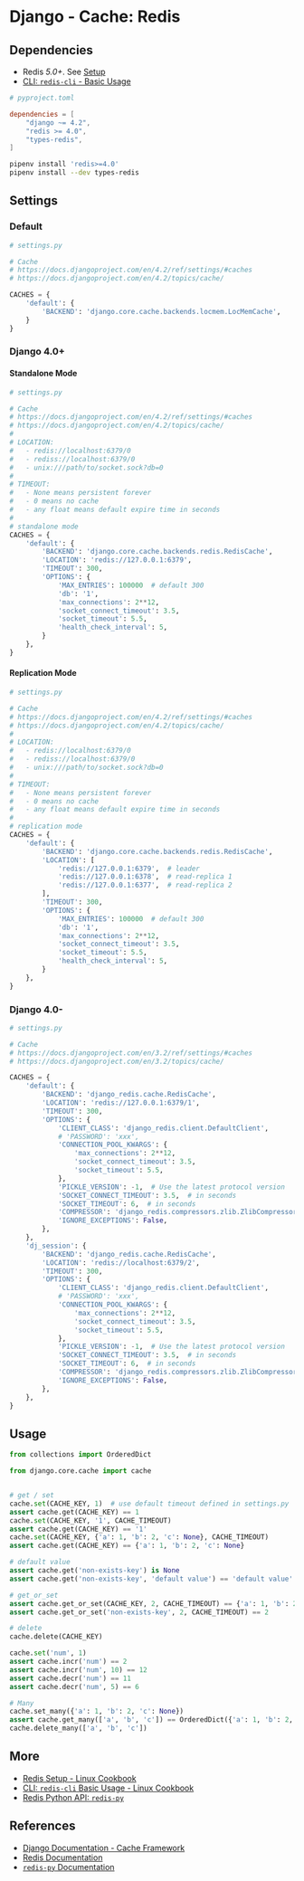 # Django - Cache: Redis

## Dependencies

- Redis *5.0+*.
See [Setup](https://lucas-six.github.io/linux-cookbook/cookbook/admin/redis/redis_setup)
- [CLI: `redis-cli` - Basic Usage](https://lucas-six.github.io/linux-cookbook/cookbook/admin/redis/redis_usage_basic)

```toml
# pyproject.toml

dependencies = [
    "django ~= 4.2",
    "redis >= 4.0",
    "types-redis",
]
```

```bash
pipenv install 'redis>=4.0'
pipenv install --dev types-redis
```

## Settings

### Default

```python
# settings.py

# Cache
# https://docs.djangoproject.com/en/4.2/ref/settings/#caches
# https://docs.djangoproject.com/en/4.2/topics/cache/

CACHES = {
    'default': {
        'BACKEND': 'django.core.cache.backends.locmem.LocMemCache',
    }
}
```

### Django 4.0+

#### Standalone Mode

```python
# settings.py

# Cache
# https://docs.djangoproject.com/en/4.2/ref/settings/#caches
# https://docs.djangoproject.com/en/4.2/topics/cache/
#
# LOCATION:
#   - redis://localhost:6379/0
#   - rediss://localhost:6379/0
#   - unix:///path/to/socket.sock?db=0
#
# TIMEOUT:
#   - None means persistent forever
#   - 0 means no cache
#   - any float means default expire time in seconds
#
# standalone mode
CACHES = {
    'default': {
        'BACKEND': 'django.core.cache.backends.redis.RedisCache',
        'LOCATION': 'redis://127.0.0.1:6379',
        'TIMEOUT': 300,
        'OPTIONS': {
            'MAX_ENTRIES': 100000  # default 300
            'db': '1',
            'max_connections': 2**12,
            'socket_connect_timeout': 3.5,
            'socket_timeout': 5.5,
            'health_check_interval': 5,
        }
    },
}
```

#### Replication Mode

```python
# settings.py

# Cache
# https://docs.djangoproject.com/en/4.2/ref/settings/#caches
# https://docs.djangoproject.com/en/4.2/topics/cache/
#
# LOCATION:
#   - redis://localhost:6379/0
#   - rediss://localhost:6379/0
#   - unix:///path/to/socket.sock?db=0
#
# TIMEOUT:
#   - None means persistent forever
#   - 0 means no cache
#   - any float means default expire time in seconds
#
# replication mode
CACHES = {
    'default': {
        'BACKEND': 'django.core.cache.backends.redis.RedisCache',
        'LOCATION': [
            'redis://127.0.0.1:6379',  # leader
            'redis://127.0.0.1:6378',  # read-replica 1
            'redis://127.0.0.1:6377',  # read-replica 2
        ],
        'TIMEOUT': 300,
        'OPTIONS': {
            'MAX_ENTRIES': 100000  # default 300
            'db': '1',
            'max_connections': 2**12,
            'socket_connect_timeout': 3.5,
            'socket_timeout': 5.5,
            'health_check_interval': 5,
        }
    },
}
```

### Django 4.0-

```python
# settings.py

# Cache
# https://docs.djangoproject.com/en/3.2/ref/settings/#caches
# https://docs.djangoproject.com/en/3.2/topics/cache/

CACHES = {
    'default': {
        'BACKEND': 'django_redis.cache.RedisCache',
        'LOCATION': 'redis://127.0.0.1:6379/1',
        'TIMEOUT': 300,
        'OPTIONS': {
            'CLIENT_CLASS': 'django_redis.client.DefaultClient',
            # 'PASSWORD': 'xxx',
            'CONNECTION_POOL_KWARGS': {
                'max_connections': 2**12,
                'socket_connect_timeout': 3.5,
                'socket_timeout': 5.5,
            },
            'PICKLE_VERSION': -1,  # Use the latest protocol version
            'SOCKET_CONNECT_TIMEOUT': 3.5,  # in seconds
            'SOCKET_TIMEOUT': 6,  # in seconds
            'COMPRESSOR': 'django_redis.compressors.zlib.ZlibCompressor',
            'IGNORE_EXCEPTIONS': False,
        },
    },
    'dj_session': {
        'BACKEND': 'django_redis.cache.RedisCache',
        'LOCATION': 'redis://localhost:6379/2',
        'TIMEOUT': 300,
        'OPTIONS': {
            'CLIENT_CLASS': 'django_redis.client.DefaultClient',
            # 'PASSWORD': 'xxx',
            'CONNECTION_POOL_KWARGS': {
                'max_connections': 2**12,
                'socket_connect_timeout': 3.5,
                'socket_timeout': 5.5,
            },
            'PICKLE_VERSION': -1,  # Use the latest protocol version
            'SOCKET_CONNECT_TIMEOUT': 3.5,  # in seconds
            'SOCKET_TIMEOUT': 6,  # in seconds
            'COMPRESSOR': 'django_redis.compressors.zlib.ZlibCompressor',
            'IGNORE_EXCEPTIONS': False,
        },
    },
}
```

## Usage

```python
from collections import OrderedDict

from django.core.cache import cache


# get / set
cache.set(CACHE_KEY, 1)  # use default timeout defined in settings.py
assert cache.get(CACHE_KEY) == 1
cache.set(CACHE_KEY, '1', CACHE_TIMEOUT)
assert cache.get(CACHE_KEY) == '1'
cache.set(CACHE_KEY, {'a': 1, 'b': 2, 'c': None}, CACHE_TIMEOUT)
assert cache.get(CACHE_KEY) == {'a': 1, 'b': 2, 'c': None}

# default value
assert cache.get('non-exists-key') is None
assert cache.get('non-exists-key', 'default value') == 'default value'

# get_or_set
assert cache.get_or_set(CACHE_KEY, 2, CACHE_TIMEOUT) == {'a': 1, 'b': 2, 'c': None}
assert cache.get_or_set('non-exists-key', 2, CACHE_TIMEOUT) == 2

# delete
cache.delete(CACHE_KEY)

cache.set('num', 1)
assert cache.incr('num') == 2
assert cache.incr('num', 10) == 12
assert cache.decr('num') == 11
assert cache.decr('num', 5) == 6

# Many
cache.set_many({'a': 1, 'b': 2, 'c': None})
assert cache.get_many(['a', 'b', 'c']) == OrderedDict({'a': 1, 'b': 2, 'c': None})
cache.delete_many(['a', 'b', 'c'])
```

## More

- [Redis Setup - Linux Cookbook](https://lucas-six.github.io/linux-cookbook/cookbook/admin/redis/redis_setup)
- [CLI: `redis-cli` Basic Usage - Linux Cookbook](https://lucas-six.github.io/linux-cookbook/cookbook/admin/redis/redis_usage_basic)
- [Redis Python API: `redis-py`](../system_services/redis)

## References

- [Django Documentation - Cache Framework](https://docs.djangoproject.com/en/4.2/topics/cache/)
- [Redis Documentation](https://redis.io/docs/)
- [`redis-py` Documentation](https://redis.readthedocs.io/en/latest/)
